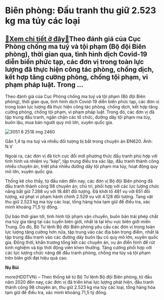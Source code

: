 Biên phòng: Đấu tranh thu giữ 2.523 kg ma túy các loại
======================================================

[:gift:Xem chi tiết ở đây:gift:](https://hddtvn.com/bien-phong-dau-tranh-thu-giu-2-523-kg-ma-tuy-cac-loai/)Theo đánh giá của Cục Phòng chống ma tuý và tội phạm (Bộ đội Biên phòng), thời gian qua, tình hình dịch Covid-19 diễn biến phức tạp, các đơn vị trong toàn lực lượng đã thực hiện công tác phòng, chống dịch, kết hợp tăng cường phòng, chống tội phạm, vi phạm pháp luật. Trong …
----------------------------------------------------------------------------------------------------------------------------------------------------------------------------------------------------------------------------------------------------------------------------------


Theo đánh giá của Cục Phòng chống ma tuý và tội phạm (Bộ đội Biên phòng), thời gian qua, tình hình dịch Covid-19 diễn biến phức tạp, các đơn vị trong toàn lực lượng đã thực hiện công tác phòng, chống dịch, kết hợp tăng cường phòng, chống tội phạm, vi phạm pháp luật. Trong đó, các đơn vị đã tập trung đấu tranh, ngăn chặn các tổ chức, đường dây tội phạm ma túy, buôn lậu, mua bán người quy mô lớn, xuyên quốc gia.





![3051 6 2518 img 2460](https://hddtvn.com/wp-content/uploads/2021/01/3051_6-2518_IMG-2460-1.jpg "Gần 1,4 tạ ma tuý và nhiều đối tượng bị bắt trong chuyên án ĐN620.	 Ảnh: N.V")


Gần 1,4 tạ ma tuý và nhiều đối tượng bị bắt trong chuyên án ĐN620. Ảnh: N.V



Ngoài ra, các đơn vị đã tích cực đổi mới phương thức đấu tranh phù hợp với tình hình và nhiệm vụ “kép”, tập trung điều tra xác lập, đấu tranh thành công nhiều chuyên án, triệt phá nhiều đường dây tội phạm ma túy, hoạt động quy mô lớn, xuyên quốc gia.


Thống kê cho thấy, từ đầu năm đến nay, các đơn vị Bộ đội Biên phòng đã đấu tranh thành công 98 chuyên án; chủ trì, phối hợp với các lực lượng chức năng bắt giữ 7.288 vụ với 18.481 đối tượng. Đã khởi tố 481 vụ với 651 đối tượng, xử phạt vi phạm hành chính 2.529 vụ với 4.128 đối tượng. Tang vật thu giữ 2.523 kg ma túy các loại, tổng hàng hóa tạm giữ để điều tra, xác minh khoảng 71,5 tỷ đồng.


Dự báo thời gian tới, tình hình tội phạm vận chuyển, buôn bán trái phép chất ma túy gia tăng tại các tuyến biên giới, nhất là tại khu vực biên giới miền Trung. Do đó, Bộ Tư lệnh Bộ đội Biên phòng yêu cầu các đơn vị trong toàn lực lượng tăng cường hơn nữa, tập trung vào các địa bàn trọng điểm, nhất là tập trung đấu tranh vào các đường dây buôn lậu có quy mô lớn, xuyên quốc gia. Đồng thời, khẩn trương tổng kết các chuyên án, vụ án điển hình để rút kinh nghiệm và kịp thời động viên khen thưởng. Tăng cường phối hợp với các lực lượng chức năng để đấu tranh phòng, chống ma túy và tội phạm trên biên giới đạt hiệu quả cao.




**Nụ Bùi**



more(HDDTVN) – Theo thống kê từ Bộ Tư lệnh Bộ đội Biên phòng, từ đầu năm 2020 đến nay, các đơn vị đã triển khai lực lượng phát hiện, đấu tranh thành công 98 chuyên án, thu giữ 2.523 kg ma túy các loại, tổng hàng hóa tạm giữ để điều tra, xác minh khoảng 71,5 tỷ đồng.

